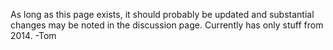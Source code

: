 As long as this page exists, it should probably be updated and
substantial changes may be noted in the discussion page. Currently has
only stuff from 2014. -Tom
